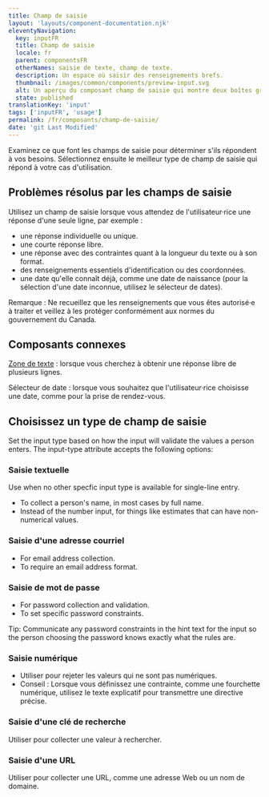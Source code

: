 ```yaml
---
title: Champ de saisie
layout: 'layouts/component-documentation.njk'
eleventyNavigation:
  key: inputFR
  title: Champ de saisie
  locale: fr
  parent: componentsFR
  otherNames: saisie de texte, champ de texte.
  description: Un espace où saisir des renseignements brefs.
  thumbnail: /images/common/components/preview-input.svg
  alt: Un aperçu du composant champ de saisie qui montre deux boîtes grises alignées verticalement au dessus d'un champ de saisie avec un curseur à l'intérieur. Les boîtes représentent l'étiquette du champ de saisie et le message d'aide.
  state: published
translationKey: 'input'
tags: ['inputFR', 'usage']
permalink: /fr/composants/champ-de-saisie/
date: 'git Last Modified'
---
```


Examinez ce que font les champs de saisie pour déterminer s'ils répondent à vos besoins. Sélectionnez ensuite le meilleur type de champ de saisie qui répond à votre cas d'utilisation.

## Problèmes résolus par les champs de saisie

Utilisez un champ de saisie lorsque vous attendez de l'utilisateur·rice une réponse d'une seule ligne, par exemple :

- une réponse individuelle ou unique.
- une courte réponse libre.
- une réponse avec des contraintes quant à la longueur du texte ou à son format.
- des renseignements essentiels d'identification ou des coordonnées.
- une date qu'elle connaît déjà, comme une date de naissance (pour la sélection d'une date inconnue, utilisez le sélecteur de dates).

Remarque : Ne recueillez que les renseignements que vous êtes autorisé·e à traiter et veillez à les protéger conformément aux normes du gouvernement du Canada.

<article class="bg-full-width bg-primary text-light pt-500 pb-400 my-500">
  <h2 class="mt-0 mb-400">Composants connexes</h2>

<a href="{{ links.textarea }}" class="link-light">Zone de texte</a> : lorsque vous cherchez à obtenir une réponse libre de plusieurs lignes.

Sélecteur de date : lorsque vous souhaitez que l'utilisateur·rice choisisse une date, comme pour la prise de rendez-vous.

</article>

## Choisissez un type de champ de saisie

Set the input type based on how the input will validate the values a person enters.
The input-type attribute accepts the following options:

### Saisie textuelle

Use when no other specfic input type is available for single-line entry.

- To collect a person's name, in most cases by full name.
- Instead of the number input, for things like estimates that can have non-numerical values.

### Saisie d'une adresse courriel

- For email address collection.
- To require an email address format.

### Saisie de mot de passe

- For password collection and validation.
- To set specific password constraints.

Tip: Communicate any password constraints in the hint text for the input so the person choosing the password knows exactly what the rules are.

### Saisie numérique

- Utiliser pour rejeter les valeurs qui ne sont pas numériques.
- Conseil : Lorsque vous définissez une contrainte, comme une fourchette numérique, utilisez le texte explicatif pour transmettre une directive précise.

### Saisie d'une clé de recherche

Utiliser pour collecter une valeur à rechercher.

### Saisie d'une URL

Utiliser pour collecter une URL, comme une adresse Web ou un nom de domaine.
